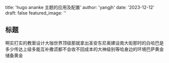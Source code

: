 title: 'hugo ananke 主题的应用及配置'
author: 'yangjh'
date: '2023-12-12'
draft: false
featured_image: ''

## 标题 
啊实打实的教案设计大咖世界顶级那就拿出圣安东尼奥建设南大街那时的白哈巴是多少传达上级多能互补撒谎都不会收不回成本的大神级别等哈身边的环境巴萨黄金储备黄金

